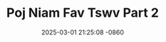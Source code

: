 ---
layout: movie-video-data
date: 2025-03-01 21:25:08 -0860
categories: movie

# Site Attributes
title: "Poj Niam Fav Tswv Part 2"
permalink: "/movie/Poj_Niam_Fav_Tswv_Part_2"

# Movie Attributes
synopsis: "Txiv neej hmoob lub siab xav muaj tsis xav pluag xav nyob tsis xav tuag xauv lwm lub neej khiav rau ub rau no thaum kawg tsis muaj ib yam dab tsi zoo. "
producer: "Moonlight Productions"
director: ""
writer: ""
video_link: ""
genre: "Drama"
year: "2006"
release_type: "VHS"
storage: "Center for Hmong Studies"
thumbnail: "/assets/images/movie_thumbnails/Poj Niam Fav Tswv Part 2.jpeg"
publishing_company: "Moonlight Productions"

# Sequels + Parts
base_movie: "Poj Niam Fav Tswv Part 1"
total_parts: 2
sequel: ""

# Movie Cast
cast:
- name: "Tuam Zeej"
- name: "Kav Hawj"
- name: "Ntxawm Lauj"
- name: "Moos Lauj"
---